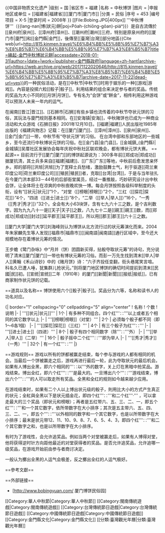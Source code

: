 {{中国非物质文化遗产
|级别 = 国
|省区市 = 福建
|名称 = 中秋博饼
|图片 =
|申报地区或单位 = [[福建省|福建省]][[厦门市|厦门市]]
|分类 = 民俗
|序号 = 453
|编号项目 = X-5
|登录时间 = 2008年
}}
[[File:Bobing.JPG|400px]]
'''中秋博饼'''（{{lang-nan|博(狀元)餅|poj=Po̍ah-(chiōng-gôan)-piáⁿ}}）是自古流傳於[[泉州府|泉州]]、[[漳州府|漳州]]、[[潮州府|潮州]]三府，特別是原泉州府的[[厦门市|廈門]]和[[金門縣|金門]]，後傳至[[臺灣|台灣]]部分地區<ref name=":0">{{Cite web|url=http://815.kinmen.travel/%E6%B4%BB%E5%8B%95%E7%B7%A3%E8%B5%B7/%E6%B4%BB%E5%8B%95%E7%B7%A3%E8%B5%B7|title=緣起-金門中秋博狀元餅|accessdate=2018-01-31|author=|date=|work=|publisher=金門縣政府|language=zh-hant|archive-url=https://web.archive.org/web/20171122020646/http://815.kinmen.travel/%E6%B4%BB%E5%8B%95%E7%B7%A3%E8%B5%B7/%E6%B4%BB%E5%8B%95%E7%B7%A3%E8%B5%B7|archive-date=2017-11-22|dead-url=yes}}</ref>的一种民俗活动，是在[[中秋节|中秋节]]时用于娱乐的一种[[游戏|游戏]]。內容是投掷六粒[[骰子|骰子]]，利用结果的组合来决定参与者的奖品。传统的奖品为大小不同的[[月饼|月饼]]，专有名为“会饼”或“餅金”，相传利用这种游戏可以预测人未来一年内的运气<ref name=":0" />。

在闽南[[晋江|晋江]]、[[石狮市|石狮]]有些乡镇也流传着的中秋节夺状元饼的习俗，其玩法与廈門规则基本相同。在[[安海镇|安海]]，中秋赌饼也已成为一种商业活动和大众游戏<ref>《石狮日报》2001年12月10日</ref>。[[福建|福建]]人民出版社1985年出版的《福建风物志》记载：在[[厦门|厦门]]、[[漳州|漳州]]、[[泉州|泉州]]、[[金门|金门]]一带，中秋节有“夺状元饼”的习俗。 在台湾中部和东部地区的一些城乡，至今还流行中秋博状元饼的习俗。在[[金门县|金门县]]，[[金城鎮_(金門縣)|金城镇]]吴厝社区发展协会每年庆祝中秋社区联欢晚会，都有博状元饼大赛。
==起源==
目前流行于[[厦门|厦门]]的博饼起源说为：300多年前[[郑成功|郑成功]]据厦抗清，其士兵多来自[[福建|福建]]、[[广东|广东]]等地，中秋前后愈发思亲怀乡。郑的部将[[洪旭|洪旭]]为了宽释士兵愁绪，激励鼓舞士气，利于驱逐[[荷兰東印度公司|荷兰東印度公司]][[殖民|殖民]]者，克取[[台湾|台湾]]，于是与当年驻扎在今厦门洪本部33－44号的后部衙堂属员，经过一番推敲，巧妙研究设计出中秋会饼，让全体将士在凉爽的中秋夜晚欢快一博。每会月饼按照各级科举制度的头衔，设有“[[状元|状元]]”1个，“对堂（[[榜眼|榜眼]]）”2个，“三红（[[探花|探花]]）”4个，“四进（[[进士|进士]]）”8个，“二举（[[举人|举人]]）”16个，“一秀（[[秀才|秀才]]）”32个。全会有大小63块饼，含有七九六十三之数，是个吉利数字。因为九九八十一是[[天子|天子]]之数，八九七十二是[[親王|親王]]数，而[[郑成功|郑成功]]封过[[延平郡王|延平郡王]]，所以用[[郡王|郡王]]六十三之数。 

[[厦门大学|厦门大学]]刘海峰则认为博饼从北方流行过的状元筹演化而来。2004年朱家麟先生等人发现[[福鼎市|福鼎市]][[闽南語|闽南語]]通行区域中，至今还大规模地存在着博状元筹的情况。

王步蟾《鹭门杂咏》中“月并（饼）团圆新买得，拈骰夺取状元筹”的诗句，充分说明了清末[[厦门|厦门]]一带也有博状元筹的习俗。而彭一万先生找到清末[[举人|举人]]黄翰《禾山诗钞》中的《赌月饼》诗：“六子齐投任变翻，街头巷尾笑言喧。科名久已遭人唾，犹集群儿抢状元。”则将厦门地区博饼的确切时间提前到清末[[民國|民]]初。[[宣统|宣统]]二年（1910年）的厦门[[新聞|新聞]][[报纸|报纸]]，已有商家制作状元饼的记载。

==道具以及名称==
博饼使用六个[[骰子|骰子]]。奖品分为六等，名称和读书人的功名对应。

{| border="1" cellspacing="0" cellpadding="5" align="center"
! 名称
! 个数
! 说明
|-
| '''[[状元|状元]]'''
| 1个
| 有多种不同组合。四个红'''∷'''以上或者五个相同的其它数字以上
|-
| '''[[榜眼|榜眼]]（对堂）'''
| 2个
| 必须每个骰子都不同（即1～6各1個）
|-
| '''[[探花|探花]]（三红）'''
| 4个
| 有三个骰子为红'''∷'''
|-
| '''[[进士|进士]]（四进）'''
| 8个
| 骰子有四个相同数字（除'''∷'''外）
|-
| '''[[举人|举人]]（二举）'''
| 16个
| 骰子摇中二个红'''∷'''即为举人
|-
| '''[[秀才|秀才]]（一秀）'''
| 32个
| 有一个红'''∷'''
|}

==游戏规则==
游戏以所有的饼都被赢走结束，每个参与游戏的人都有相同的机会。当最后一个饼被赢走之后，游戏再进行最后一轮，此为夺取状元的最后机会。如果有人博出全黑，即六个相同的'''∷以'''外的数字，关上灯在黑暗中抢奖品。游戏结束。博出全红，即六个红'''∷'''是最大的。一旦博出六个'''∷'''游戏结束，博出六个'''∷'''的人可以取走所有奖品。全黑和全红的规则如今越来越少应用。

在游戏结束时，如果有二个人以上博出状元级的骰子，則用比大小的方式产生真正的状元；全紅與全黑以下是状元插金花，即四个红'''∷'''和二个红'''·''' ，可以拿走最大的三个奖品（即状元和榜眼）；再者是五红带六、五、三、二、一，即五个红'''∷'''和一个其它数字，依所带数字在大小排序；其次是五主带六、五、四、三、二、一，即五个'''∷'''以外相同的数字和一个其它数字，也是以所带数字在大小排序；最末是状元带12、11、10、9、8、7、6、5、4、3，即四个红'''∷'''和二个其它数字之和，也是以所带数字在大小排序。

有时为了游戏性，会允许追奖品。例如当两个对堂被赢走后，如果有人博得对堂，他将获得逆时针方向距他最近的对堂获得者的奖品。是否允许追奖品，允许追哪一级奖品，在游戏开始前由参与者商讨决定。

一般认为擲出全黑的人运气会极差，反之擲出全红的人运气极好。

==參考文獻==
<div class="references-small">
<references />
</div>

==外部链接==
* [http://www.bobingyuan.com/ 厦门博饼民俗园]

[[Category:華人中秋節|Category:華人中秋節]]
[[Category:閩南傳統遊戲|Category:閩南傳統遊戲]]
[[Category:台灣傳統節日遊戲|Category:台灣傳統節日遊戲]]
[[Category:中國傳統節日遊戲|Category:中國傳統節日遊戲]]
[[Category:金門縣文化|Category:金門縣文化]]
[[分類:臺灣觀光年曆|分類:臺灣觀光年曆]]